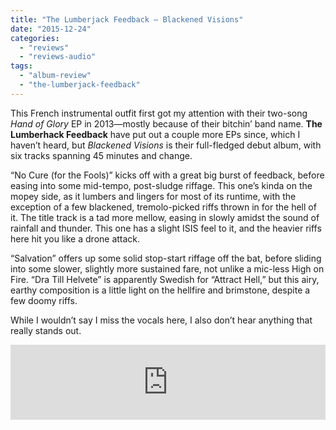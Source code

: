 ```yaml
---
title: "The Lumberjack Feedback – Blackened Visions"
date: "2015-12-24"
categories: 
  - "reviews"
  - "reviews-audio"
tags: 
  - "album-review"
  - "the-lumberjack-feedback"
---
```


This French instrumental outfit first got my attention with their two-song _Hand of Glory_ EP in 2013—mostly because of their bitchin’ band name. **The Lumberhack Feedback** have put out a couple more EPs since, which I haven’t heard, but _Blackened Visions_ is their full-fledged debut album, with six tracks spanning 45 minutes and change.

“No Cure (for the Fools)” kicks off with a great big burst of feedback, before easing into some mid-tempo, post-sludge riffage. This one’s kinda on the mopey side, as it lumbers and lingers for most of its runtime, with the exception of a few blackened, tremolo-picked riffs thrown in for the hell of it. The title track is a tad more mellow, easing in slowly amidst the sound of rainfall and thunder. This one has a slight ISIS feel to it, and the heavier riffs here hit you like a drone attack.

“Salvation” offers up some solid stop-start riffage off the bat, before sliding into some slower, slightly more sustained fare, not unlike a mic-less High on Fire. “Dra Till Helvete” is apparently Swedish for “Attract Hell,” but this airy, earthy composition is a little light on the hellfire and brimstone, despite a few doomy riffs.

While I wouldn’t say I miss the vocals here, I also don’t hear anything that really stands out.

<iframe style="border: 0; width: 100%; height: 120px;" src="http://bandcamp.com/EmbeddedPlayer/album=1507972748/size=large/bgcol=ffffff/linkcol=0687f5/tracklist=false/artwork=small/transparent=true/" width="300" height="150" seamless=""><a href="http://listen.kaotoxin.com/album/blackened-visions">Blackened Visions by THE LUMBERJACK FEEDBACK</a></iframe>
